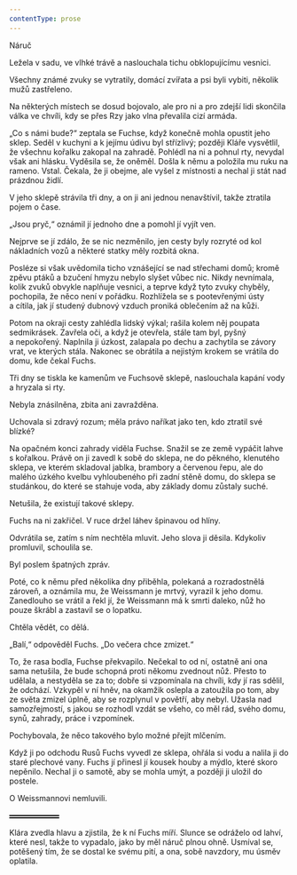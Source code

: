 ```yaml
---
contentType: prose
---
```


<section>

Náruč

Ležela v sadu, ve vlhké trávě a naslouchala tichu obklopujícímu vesnici.

Všechny známé zvuky se vytratily, domácí zvířata a psi byli vybiti, několik mužů zastřeleno.

Na některých místech se dosud bojovalo, ale pro ni a pro zdejší lidi skončila válka ve chvíli, kdy se přes Rzy jako vlna převalila cizí armáda.

„Co s námi bude?“ zeptala se Fuchse, když konečně mohla opustit jeho sklep. Seděl v kuchyni a k jejímu údivu byl střízlivý; později Kláře vysvětlil, že všechnu kořalku zakopal na zahradě. Pohlédl na ni a pohnul rty, nevydal však ani hlásku. Vyděsila se, že oněměl. Došla k němu a položila mu ruku na rameno. Vstal. Čekala, že ji obejme, ale vyšel z místnosti a nechal ji stát nad prázdnou židlí.

V jeho sklepě strávila tři dny, a on ji ani jednou nenavštívil, takže ztratila pojem o čase.

„Jsou pryč,“ oznámil jí jednoho dne a pomohl jí vyjít ven.

Nejprve se jí zdálo, že se nic nezměnilo, jen cesty byly rozryté od kol nákladních vozů a některé statky měly rozbitá okna.

Posléze si však uvědomila ticho vznášející se nad střechami domů; kromě zpěvu ptáků a bzučení hmyzu nebylo slyšet vůbec nic. Nikdy nevnímala, kolik zvuků obvykle naplňuje vesnici, a teprve když tyto zvuky chyběly, pochopila, že něco není v pořádku. Rozhlížela se s pootevřenými ústy a cítila, jak jí studený dubnový vzduch proniká oblečením až na kůži.

Potom na okraji cesty zahlédla lidský výkal; rašila kolem něj poupata sedmikrásek. Zavřela oči, a když je otevřela, stále tam byl, pyšný a nepokořený. Naplnila ji úzkost, zalapala po dechu a zachytila se závory vrat, ve kterých stála. Nakonec se obrátila a nejistým krokem se vrátila do domu, kde čekal Fuchs.

Tři dny se tiskla ke kamenům ve Fuchsově sklepě, naslouchala kapání vody a hryzala si rty.

Nebyla znásilněna, zbita ani zavražděna.

Uchovala si zdravý rozum; měla právo naříkat jako ten, kdo ztratil své blízké?

Na opačném konci zahrady viděla Fuchse. Snažil se ze země vypáčit lahve s kořalkou. Právě on ji zavedl k sobě do sklepa, ne do pěkného, klenutého sklepa, ve kterém skladoval jablka, brambory a červenou řepu, ale do malého úzkého kvelbu vyhloubeného při zadní stěně domu, do sklepa se studánkou, do které se stahuje voda, aby základy domu zůstaly suché.

Netušila, že existují takové sklepy.

Fuchs na ni zakřičel. V ruce držel láhev špinavou od hlíny.

Odvrátila se, zatím s ním nechtěla mluvit. Jeho slova ji děsila. Kdykoliv promluvil, schoulila se.

Byl poslem špatných zpráv.

Poté, co k němu před několika dny přiběhla, polekaná a rozradostnělá zároveň, a oznámila mu, že Weissmann je mrtvý, vyrazil k jeho domu. Zanedlouho se vrátil a řekl jí, že Weissmann má k smrti daleko, nůž ho pouze škrábl a zastavil se o lopatku.

Chtěla vědět, co dělá.

„Balí,“ odpověděl Fuchs. „Do večera chce zmizet.“

To, že rasa bodla, Fuchse překvapilo. Nečekal to od ní, ostatně ani ona sama netušila, že bude schopná proti někomu zvednout nůž. Přesto to udělala, a nestyděla se za to; dobře si vzpomínala na chvíli, kdy jí ras sdělil, že odchází. Vzkypěl v ní hněv, na okamžik oslepla a zatoužila po tom, aby ze světa zmizel úplně, aby se rozplynul v povětří, aby nebyl. Užasla nad samozřejmostí, s jakou se rozhodl vzdát se všeho, co měl rád, svého domu, synů, zahrady, práce i vzpomínek.

Pochybovala, že něco takového bylo možné přejít mlčením.

Když ji po odchodu Rusů Fuchs vyvedl ze sklepa, ohřála si vodu a nalila ji do staré plechové vany. Fuchs jí přinesl jí kousek houby a mýdlo, které skoro nepěnilo. Nechal ji o samotě, aby se mohla umýt, a později ji uložil do postele.

O Weissmannovi nemluvili.

![divider.png](./resources/divider_opt.png)

Klára zvedla hlavu a zjistila, že k ní Fuchs míří. Slunce se odráželo od lahví, které nesl, takže to vypadalo, jako by měl náruč plnou ohně. Usmíval se, potěšený tím, že se dostal ke svému pití, a ona, sobě navzdory, mu úsměv oplatila.

</section>
